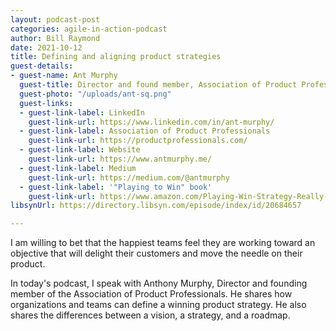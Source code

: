 ```yaml
---
layout: podcast-post
categories: agile-in-action-podcast
author: Bill Raymond
date: 2021-10-12
title: Defining and aligning product strategies
guest-details:
- guest-name: Ant Murphy
  guest-title: Director and found member, Association of Product Professionals
  guest-photo: "/uploads/ant-sq.png"
  guest-links:
  - guest-link-label: LinkedIn
    guest-link-url: https://www.linkedin.com/in/ant-murphy/
  - guest-link-label: Association of Product Professionals
    guest-link-url: https://productprofessionals.com/
  - guest-link-label: Website
    guest-link-url: https://www.antmurphy.me/
  - guest-link-label: Medium
    guest-link-url: https://medium.com/@antmurphy
  - guest-link-label: '"Playing to Win" book'
    guest-link-url: https://www.amazon.com/Playing-Win-Strategy-Really-Works/dp/142218739X/ref=sr_1_1?dchild=1&keywords=playing+to+win&qid=1634011393&sr=8-1
libsynUrl: https://directory.libsyn.com/episode/index/id/20684657

---
```

I am willing to bet that the happiest teams feel they are working toward an objective that will delight their customers and move the needle on their product.

In today's podcast, I speak with Anthony Murphy, Director and founding member of the Association of Product Professionals. He shares how organizations and teams can define a winning product strategy. He also shares the differences between a vision, a strategy, and a roadmap.